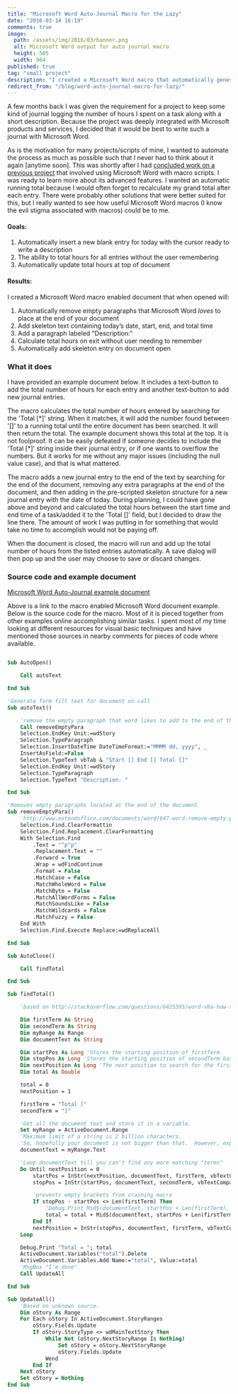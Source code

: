 ```yaml
---
title: "Microsoft Word Auto-Journal Macro for the Lazy"
date: "2016-03-14 16:19"
comments: true
image:
  path: /assets/img/2016/03/banner.png
  alt: Microsoft Word output for auto journal macro
  height: 505
  width: 964
published: true
tag: "small project"
description: "I created a Microsoft Word macro that automatically generated a skeleton entry for today and added up the total hours documented thus far"
redirect_from: "/blog/word-auto-journal-macro-for-lazy/"
---
```


A few months back I was given the requirement for a project to keep some kind of journal logging the number of hours I spent on a task along with a short description. Because the project was deeply integrated with Microsoft products and services, I decided that it would be best to write such a journal with Microsoft Word.

As is the motivation for many projects/scripts of mine, I wanted to automate the process as much as possible such that I never had to think about it again [anytime soon]. This was shortly after I had [concluded work on a previous project](/blog/2015/12/making-a-book-from-facebook-messages/) that involved using Microsoft Word with macro scripts. I was ready to learn more about its advanced features. I wanted an automatic running total because I would often forget to recalculate my grand total after each entry. There were probably other solutions that were better suited for this, but I really wanted to see how useful Microsoft Word macros (I know the evil stigma associated with macros) could be to me.

#### Goals:

1. Automatically insert a new blank entry for today with the cursor ready to write a description
2. The ability to total hours for all entries without the user remembering
3. Automatically update total hours at top of document

#### Results:

I created a Microsoft Word macro enabled document that when opened will:

1. Automatically remove empty paragraphs that Microsoft Word *loves* to place at the end of your document
2. Add skeleton text containing today’s date, start, end, and total time
3. Add a paragraph labeled "Description:"
4. Calculate total hours on exit without user needing to remember
5. Automatically add skeleton entry on document open

### What it does

I have provided an example document below. It includes a text-button to add the total number of hours for each entry and another text-button to add new journal entries.

The macro calculates the total number of hours entered by searching for the 'Total [\*]' string. When it matches, it will add the number found between '[]' to a running total until the entire document has been searched. It will then return the total. The example document shows this total at the top. It is not foolproof. It can be easily defeated if someone decides to include the 'Total [\*]' string inside their journal entry, or if one wants to overflow the numbers. But it works for me without any major issues (including the null value case), and that is what mattered.

The macro adds a new journal entry to the end of the text by searching for the end of the document, removing any extra paragraphs at the end of the document, and then adding in the pre-scripted skeleton structure for a new journal entry with the date of today. During planning, I could have gone above and beyond and calculated the total hours between the start time and end time of a task/added it to the 'Total []' field, but I decided to draw the line there. The amount of work I was putting in for something that would take no time to accomplish would not be paying off.

When the document is closed, the macro will run and add up the total number of hours from the listed entries automatically. A save dialog will then pop up and the user may choose to save or discard changes.

### Source code and example document

[Microsoft Word Auto-Journal example document](/assets/files/2016/03/JournalExample.docm)

Above is a link to the macro enabled Microsoft Word document example. Below is the source code for the macro. Most of it is pieced together from other examples online accomplishing similar tasks. I spent most of my time looking at different resources for visual basic techniques and have mentioned those sources in nearby comments for pieces of code where available.

```vb

Sub AutoOpen()

    Call autoText

End Sub

'Generate form fill text for document on call
Sub autoText()

    'remove the empty paragraph that word likes to add to the end of the document on open.
    Call removeEmptyPara
    Selection.EndKey Unit:=wdStory
    Selection.TypeParagraph
    Selection.InsertDateTime DateTimeFormat:="MMMM dd, yyyy", _
    InsertAsField:=False
    Selection.TypeText vbTab & "Start [] End [] Total []"
    Selection.EndKey Unit:=wdStory
    Selection.TypeParagraph
    Selection.TypeText "Description: "

End Sub

'Removes empty paragraphs located at the end of the document
Sub removeEmptyPara()
    'http://www.extendoffice.com/documents/word/647-word-remove-empty-paragraphs.html
    Selection.Find.ClearFormattin
    Selection.Find.Replacement.ClearFormatting
    With Selection.Find
        .Text = "^p^p"
        .Replacement.Text = ""
        .Forward = True
        .Wrap = wdFindContinue
        .Format = False
        .MatchCase = False
        .MatchWholeWord = False
        .MatchByte = False
        .MatchAllWordForms = False
        .MatchSoundsLike = False
        .MatchWildcards = False
        .MatchFuzzy = False
    End With
    Selection.Find.Execute Replace:=wdReplaceAll

End Sub

Sub AutoClose()

    Call findTotal

End Sub

Sub findTotal()

    'based on http://stackoverflow.com/questions/6425595/word-vba-how-to-select-text-between-two-substrings-and-assign-to-variable

    Dim firstTerm As String
    Dim secondTerm As String
    Dim myRange As Range
    Dim documentText As String

    Dim startPos As Long 'Stores the starting position of firstTerm
    Dim stopPos As Long 'Stores the starting position of secondTerm based on first term's location
    Dim nextPosition As Long 'The next position to search for the firstTerm
    Dim total As Double

    total = 0
    nextPosition = 1

    firstTerm = "Total ["
    secondTerm = "]"

    'Get all the document text and store it in a variable.
    Set myRange = ActiveDocument.Range
    'Maximum limit of a string is 2 billion characters.
    'So, hopefully your document is not bigger than that.  However, expect declining performance based on how big doucment is
    documentText = myRange.Text

    'Loop documentText till you can't find any more matching "terms"
    Do Until nextPosition = 0
        startPos = InStr(nextPosition, documentText, firstTerm, vbTextCompare)
        stopPos = InStr(startPos, documentText, secondTerm, vbTextCompare)

        'prevents empty brackets from crashing macro
        If stopPos - startPos <> Len(firstTerm) Then
            'Debug.Print Mid$(documentText, startPos + Len(firstTerm), stopPos - startPos - Len(firstTerm))
            total = total + Mid$(documentText, startPos + Len(firstTerm), stopPos - startPos - Len(firstTerm))
        End If
        nextPosition = InStr(stopPos, documentText, firstTerm, vbTextCompare)
    Loop

    Debug.Print "Total = "; total
    ActiveDocument.Variables("total").Delete
    ActiveDocument.Variables.Add Name:="total", Value:=total
    'MsgBox "I'm done"
    Call UpdateAll

End Sub

Sub UpdateAll()
    'Based on unknown source.
    Dim oStory As Range
    For Each oStory In ActiveDocument.StoryRanges
        oStory.Fields.Update
        If oStory.StoryType <> wdMainTextStory Then
            While Not (oStory.NextStoryRange Is Nothing)
                Set oStory = oStory.NextStoryRange
                oStory.Fields.Update
            Wend
        End If
    Next oStory
    Set oStory = Nothing
End Sub
```
